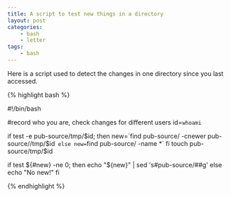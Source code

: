 ```yaml
---
title: A script to test new things in a directory
layout: post
categories:
    - bash
    - letter
tags:
    - bash
---
```


Here is a script used to detect the changes in one directory since you last accessed.

{% highlight bash %}

#!/bin/bash

#record who you are, check changes for different users
id=`whoami`

if test -e pub-source/tmp/$id; then
	new=`find pub-source/ -cnewer pub-source//tmp/$id`
else
	new=`find pub-source/ -name *` 
fi
touch pub-source/tmp/$id

if test ${#new} -ne 0; then
	echo "${new}" | sed 's#pub-source/##g'
else
	echo "No new!"
fi

{% endhighlight %}
